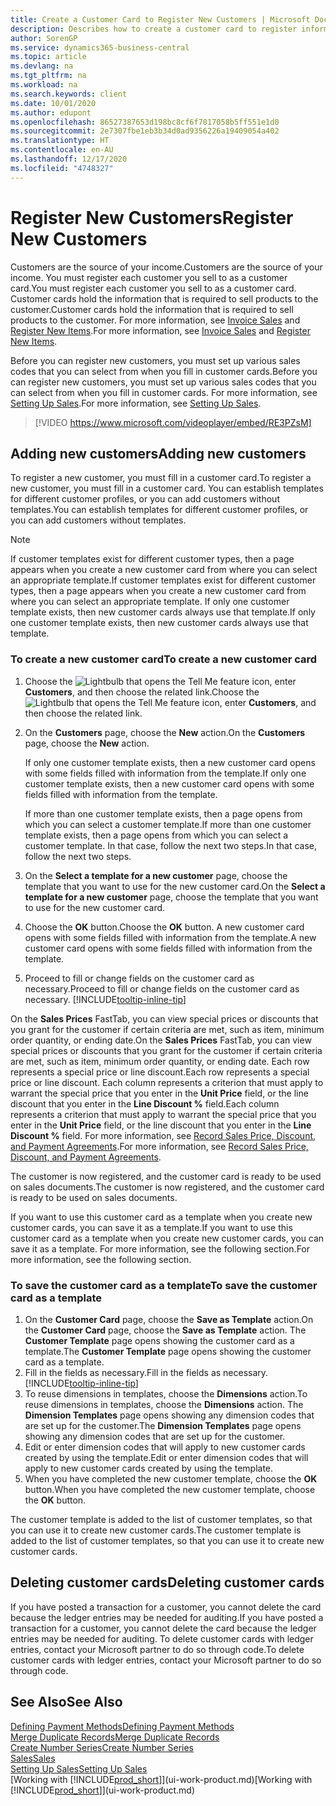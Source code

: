 ```yaml
---
title: Create a Customer Card to Register New Customers | Microsoft Docs
description: Describes how to create a customer card to register information about each new customer or client that you sell to.
author: SorenGP
ms.service: dynamics365-business-central
ms.topic: article
ms.devlang: na
ms.tgt_pltfrm: na
ms.workload: na
ms.search.keywords: client
ms.date: 10/01/2020
ms.author: edupont
ms.openlocfilehash: 86527387653d198bc8cf6f7817058b5ff551e1d0
ms.sourcegitcommit: 2e7307fbe1eb3b34d0ad9356226a19409054a402
ms.translationtype: HT
ms.contentlocale: en-AU
ms.lasthandoff: 12/17/2020
ms.locfileid: "4748327"
---
```

# <a name="register-new-customers"></a><span data-ttu-id="ae1a5-103">Register New Customers</span><span class="sxs-lookup"><span data-stu-id="ae1a5-103">Register New Customers</span></span>

<span data-ttu-id="ae1a5-104">Customers are the source of your income.</span><span class="sxs-lookup"><span data-stu-id="ae1a5-104">Customers are the source of your income.</span></span> <span data-ttu-id="ae1a5-105">You must register each customer you sell to as a customer card.</span><span class="sxs-lookup"><span data-stu-id="ae1a5-105">You must register each customer you sell to as a customer card.</span></span> <span data-ttu-id="ae1a5-106">Customer cards hold the information that is required to sell products to the customer.</span><span class="sxs-lookup"><span data-stu-id="ae1a5-106">Customer cards hold the information that is required to sell products to the customer.</span></span> <span data-ttu-id="ae1a5-107">For more information, see [Invoice Sales](sales-how-invoice-sales.md) and [Register New Items](inventory-how-register-new-items.md).</span><span class="sxs-lookup"><span data-stu-id="ae1a5-107">For more information, see [Invoice Sales](sales-how-invoice-sales.md) and [Register New Items](inventory-how-register-new-items.md).</span></span>  

<span data-ttu-id="ae1a5-108">Before you can register new customers, you must set up various sales codes that you can select from when you fill in customer cards.</span><span class="sxs-lookup"><span data-stu-id="ae1a5-108">Before you can register new customers, you must set up various sales codes that you can select from when you fill in customer cards.</span></span> <span data-ttu-id="ae1a5-109">For more information, see [Setting Up Sales](sales-setup-sales.md).</span><span class="sxs-lookup"><span data-stu-id="ae1a5-109">For more information, see [Setting Up Sales](sales-setup-sales.md).</span></span>

> [!VIDEO https://www.microsoft.com/videoplayer/embed/RE3PZsM]

## <a name="adding-new-customers"></a><span data-ttu-id="ae1a5-110">Adding new customers</span><span class="sxs-lookup"><span data-stu-id="ae1a5-110">Adding new customers</span></span>

<span data-ttu-id="ae1a5-111">To register a new customer, you must fill in a customer card.</span><span class="sxs-lookup"><span data-stu-id="ae1a5-111">To register a new customer, you must fill in a customer card.</span></span> <span data-ttu-id="ae1a5-112">You can establish templates for different customer profiles, or you can add customers without templates.</span><span class="sxs-lookup"><span data-stu-id="ae1a5-112">You can establish templates for different customer profiles, or you can add customers without templates.</span></span>  

> [!NOTE]  
> <span data-ttu-id="ae1a5-113">If customer templates exist for different customer types, then a page appears when you create a new customer card from where you can select an appropriate template.</span><span class="sxs-lookup"><span data-stu-id="ae1a5-113">If customer templates exist for different customer types, then a page appears when you create a new customer card from where you can select an appropriate template.</span></span> <span data-ttu-id="ae1a5-114">If only one customer template exists, then new customer cards always use that template.</span><span class="sxs-lookup"><span data-stu-id="ae1a5-114">If only one customer template exists, then new customer cards always use that template.</span></span>  

### <a name="to-create-a-new-customer-card"></a><span data-ttu-id="ae1a5-115">To create a new customer card</span><span class="sxs-lookup"><span data-stu-id="ae1a5-115">To create a new customer card</span></span>

1. <span data-ttu-id="ae1a5-116">Choose the ![Lightbulb that opens the Tell Me feature](media/ui-search/search_small.png "Tell me what you want to do") icon, enter **Customers**, and then choose the related link.</span><span class="sxs-lookup"><span data-stu-id="ae1a5-116">Choose the ![Lightbulb that opens the Tell Me feature](media/ui-search/search_small.png "Tell me what you want to do") icon, enter **Customers**, and then choose the related link.</span></span>  
2. <span data-ttu-id="ae1a5-117">On the **Customers** page, choose the **New** action.</span><span class="sxs-lookup"><span data-stu-id="ae1a5-117">On the **Customers** page, choose the **New** action.</span></span>

    <span data-ttu-id="ae1a5-118">If only one customer template exists, then a new customer card opens with some fields filled with information from the template.</span><span class="sxs-lookup"><span data-stu-id="ae1a5-118">If only one customer template exists, then a new customer card opens with some fields filled with information from the template.</span></span>

    <span data-ttu-id="ae1a5-119">If more than one customer template exists, then a page opens from which you can select a customer template.</span><span class="sxs-lookup"><span data-stu-id="ae1a5-119">If more than one customer template exists, then a page opens from which you can select a customer template.</span></span> <span data-ttu-id="ae1a5-120">In that case, follow the next two steps.</span><span class="sxs-lookup"><span data-stu-id="ae1a5-120">In that case, follow the next two steps.</span></span>
3. <span data-ttu-id="ae1a5-121">On the **Select a template for a new customer** page, choose the template that you want to use for the new customer card.</span><span class="sxs-lookup"><span data-stu-id="ae1a5-121">On the **Select a template for a new customer** page, choose the template that you want to use for the new customer card.</span></span>
4. <span data-ttu-id="ae1a5-122">Choose the **OK** button.</span><span class="sxs-lookup"><span data-stu-id="ae1a5-122">Choose the **OK** button.</span></span> <span data-ttu-id="ae1a5-123">A new customer card opens with some fields filled with information from the template.</span><span class="sxs-lookup"><span data-stu-id="ae1a5-123">A new customer card opens with some fields filled with information from the template.</span></span>  
5. <span data-ttu-id="ae1a5-124">Proceed to fill or change fields on the customer card as necessary.</span><span class="sxs-lookup"><span data-stu-id="ae1a5-124">Proceed to fill or change fields on the customer card as necessary.</span></span> [!INCLUDE[tooltip-inline-tip](includes/tooltip-inline-tip_md.md)]

<span data-ttu-id="ae1a5-125">On the **Sales Prices** FastTab, you can view special prices or discounts that you grant for the customer if certain criteria are met, such as item, minimum order quantity, or ending date.</span><span class="sxs-lookup"><span data-stu-id="ae1a5-125">On the **Sales Prices** FastTab, you can view special prices or discounts that you grant for the customer if certain criteria are met, such as item, minimum order quantity, or ending date.</span></span> <span data-ttu-id="ae1a5-126">Each row represents a special price or line discount.</span><span class="sxs-lookup"><span data-stu-id="ae1a5-126">Each row represents a special price or line discount.</span></span> <span data-ttu-id="ae1a5-127">Each column represents a criterion that must apply to warrant the special price that you enter in the **Unit Price** field, or the line discount that you enter in the **Line Discount %** field.</span><span class="sxs-lookup"><span data-stu-id="ae1a5-127">Each column represents a criterion that must apply to warrant the special price that you enter in the **Unit Price** field, or the line discount that you enter in the **Line Discount %** field.</span></span> <span data-ttu-id="ae1a5-128">For more information, see [Record Sales Price, Discount, and Payment Agreements](sales-how-record-sales-price-discount-payment-agreements.md).</span><span class="sxs-lookup"><span data-stu-id="ae1a5-128">For more information, see [Record Sales Price, Discount, and Payment Agreements](sales-how-record-sales-price-discount-payment-agreements.md).</span></span>

<span data-ttu-id="ae1a5-129">The customer is now registered, and the customer card is ready to be used on sales documents.</span><span class="sxs-lookup"><span data-stu-id="ae1a5-129">The customer is now registered, and the customer card is ready to be used on sales documents.</span></span>

<span data-ttu-id="ae1a5-130">If you want to use this customer card as a template when you create new customer cards, you can save it as a template.</span><span class="sxs-lookup"><span data-stu-id="ae1a5-130">If you want to use this customer card as a template when you create new customer cards, you can save it as a template.</span></span> <span data-ttu-id="ae1a5-131">For more information, see the following section.</span><span class="sxs-lookup"><span data-stu-id="ae1a5-131">For more information, see the following section.</span></span>  

### <a name="to-save-the-customer-card-as-a-template"></a><span data-ttu-id="ae1a5-132">To save the customer card as a template</span><span class="sxs-lookup"><span data-stu-id="ae1a5-132">To save the customer card as a template</span></span>

1. <span data-ttu-id="ae1a5-133">On the **Customer Card** page, choose the **Save as Template** action.</span><span class="sxs-lookup"><span data-stu-id="ae1a5-133">On the **Customer Card** page, choose the **Save as Template** action.</span></span> <span data-ttu-id="ae1a5-134">The **Customer Template** page opens showing the customer card as a template.</span><span class="sxs-lookup"><span data-stu-id="ae1a5-134">The **Customer Template** page opens showing the customer card as a template.</span></span>
2. <span data-ttu-id="ae1a5-135">Fill in the fields as necessary.</span><span class="sxs-lookup"><span data-stu-id="ae1a5-135">Fill in the fields as necessary.</span></span> [!INCLUDE[tooltip-inline-tip](includes/tooltip-inline-tip_md.md)]
3. <span data-ttu-id="ae1a5-136">To reuse dimensions in templates, choose the **Dimensions** action.</span><span class="sxs-lookup"><span data-stu-id="ae1a5-136">To reuse dimensions in templates, choose the **Dimensions** action.</span></span> <span data-ttu-id="ae1a5-137">The **Dimension Templates** page opens showing any dimension codes that are set up for the customer.</span><span class="sxs-lookup"><span data-stu-id="ae1a5-137">The **Dimension Templates** page opens showing any dimension codes that are set up for the customer.</span></span>
4. <span data-ttu-id="ae1a5-138">Edit or enter dimension codes that will apply to new customer cards created by using the template.</span><span class="sxs-lookup"><span data-stu-id="ae1a5-138">Edit or enter dimension codes that will apply to new customer cards created by using the template.</span></span>  
5. <span data-ttu-id="ae1a5-139">When you have completed the new customer template, choose the **OK** button.</span><span class="sxs-lookup"><span data-stu-id="ae1a5-139">When you have completed the new customer template, choose the **OK** button.</span></span>

<span data-ttu-id="ae1a5-140">The customer template is added to the list of customer templates, so that you can use it to create new customer cards.</span><span class="sxs-lookup"><span data-stu-id="ae1a5-140">The customer template is added to the list of customer templates, so that you can use it to create new customer cards.</span></span>

## <a name="deleting-customer-cards"></a><span data-ttu-id="ae1a5-141">Deleting customer cards</span><span class="sxs-lookup"><span data-stu-id="ae1a5-141">Deleting customer cards</span></span>

<span data-ttu-id="ae1a5-142">If you have posted a transaction for a customer, you cannot delete the card because the ledger entries may be needed for auditing.</span><span class="sxs-lookup"><span data-stu-id="ae1a5-142">If you have posted a transaction for a customer, you cannot delete the card because the ledger entries may be needed for auditing.</span></span> <span data-ttu-id="ae1a5-143">To delete customer cards with ledger entries, contact your Microsoft partner to do so through code.</span><span class="sxs-lookup"><span data-stu-id="ae1a5-143">To delete customer cards with ledger entries, contact your Microsoft partner to do so through code.</span></span>  

## <a name="see-also"></a><span data-ttu-id="ae1a5-144">See Also</span><span class="sxs-lookup"><span data-stu-id="ae1a5-144">See Also</span></span>

[<span data-ttu-id="ae1a5-145">Defining Payment Methods</span><span class="sxs-lookup"><span data-stu-id="ae1a5-145">Defining Payment Methods</span></span>](finance-payment-methods.md)  
[<span data-ttu-id="ae1a5-146">Merge Duplicate Records</span><span class="sxs-lookup"><span data-stu-id="ae1a5-146">Merge Duplicate Records</span></span>](sales-how-merge-duplicate-records.md)  
[<span data-ttu-id="ae1a5-147">Create Number Series</span><span class="sxs-lookup"><span data-stu-id="ae1a5-147">Create Number Series</span></span>](ui-create-number-series.md)  
[<span data-ttu-id="ae1a5-148">Sales</span><span class="sxs-lookup"><span data-stu-id="ae1a5-148">Sales</span></span>](sales-manage-sales.md)  
[<span data-ttu-id="ae1a5-149">Setting Up Sales</span><span class="sxs-lookup"><span data-stu-id="ae1a5-149">Setting Up Sales</span></span>](sales-setup-sales.md)  
<span data-ttu-id="ae1a5-150">[Working with [!INCLUDE[prod_short](includes/prod_short.md)]](ui-work-product.md)</span><span class="sxs-lookup"><span data-stu-id="ae1a5-150">[Working with [!INCLUDE[prod_short](includes/prod_short.md)]](ui-work-product.md)</span></span>  
